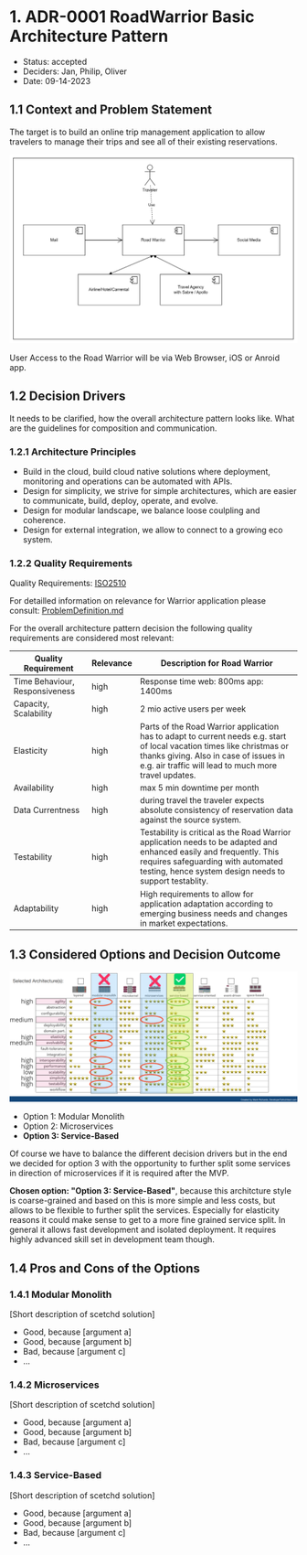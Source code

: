 # 1. ADR-0001 RoadWarrior Basic Architecture Pattern
<!-- Architecture Decision Record for relevant/important architecture or design decisions with product, cross product or platforms. The general purpose is to make the problem statement, conflicting requirements and analyzed solutions explicit. Use for important decisions and focus on essential information and diagramming. -->

* Status: accepted <!-- mandatory -->
* Deciders: Jan, Philip, Oliver <!-- mandatory -->
* Date: 09-14-2023 <!-- mandatory -->

## 1.1 Context and Problem Statement

The target is to build an online trip management application to allow travelers to manage their trips and see all of their existing reservations.

![Context View of RoadWarrior](ContextView.png)

User Access to the Road Warrior will be via Web Browser, iOS or Anroid app.


## 1.2 Decision Drivers

It needs to be clarified, how the overall architecture pattern looks like. What are the guidelines for composition and communication.

### 1.2.1 Architecture Principles

- Build in the cloud, build cloud native solutions where deployment, monitoring and operations can be automated with APIs.
- Design for simplicity, we strive for simple architectures, which are easier to communicate, build, deploy, operate, and evolve.
- Design for modular landscape, we balance loose coulpling and coherence.
- Design for external integration, we allow to connect to a growing eco system.


### 1.2.2 Quality Requirements
Quality Requirements: [ISO2510](https://iso25000.com/index.php/en/iso-25000-standards/iso-25010)

For detailled information on relevance for Warrior application please consult: [ProblemDefinition.md](/01%20ProblemDefintion/ProblemDefinition.md)

For the overall architecture pattern decision the following quality requirements are considered most relevant:

| Quality Requirement | Relevance | Description for Road Warrior |
| --- | --- | --- |
| Time Behaviour, Responsiveness | high | Response time web: 800ms app: 1400ms|
| Capacity, Scalability | high | 2 mio active users per week |
| Elasticity | high | Parts of the Road Warrior application has to adapt to current needs e.g. start of local vacation times like christmas or thanks giving. Also in case of issues in e.g. air traffic will lead to much more travel updates. |
| Availability | high | max 5 min downtime per month|
| Data Currentness | high | during travel the traveler expects absolute consistency of reservation data against the source system. |
| Testability | high | Testability is critical as the Road Warrior application needs to be adapted and enhanced easily and frequently. This requires safeguarding with automated testing, hence system design needs to support testablity.|
| Adaptability | high | High requirements to allow for application adaptation according to emerging business needs and changes in market expectations.|



## 1.3 Considered Options and Decision Outcome

![architecture_styles](architecture_styles.png)

* Option 1: Modular Monolith
* Option 2: Microservices
* **Option 3: Service-Based**

Of course we have to balance the different decision drivers but in the end we decided for option 3 with the opportunity to further split some services in direction of microservices if it is required after the MVP.

**Chosen option: "Option 3: Service-Based"**, because this architcture style is coarse-grained and based on this is more simple and less costs,  but allows to be flexible to further split the services. Especially for elasticity reasons it could make sense to get to a more fine grained service split. In general it allows fast development and isolated deployment. It requires highly advanced skill set in development team though.

## 1.4 Pros and Cons of the Options <!-- optional -->


### 1.4.1 Modular Monolith

[Short description of scetchd solution]

* Good, because [argument a]
* Good, because [argument b]
* Bad, because [argument c]
* … <!-- numbers of pros and cons can vary -->

### 1.4.2 Microservices

[Short description of scetchd solution]

* Good, because [argument a]
* Good, because [argument b]
* Bad, because [argument c]
* … <!-- numbers of pros and cons can vary -->

### 1.4.3 Service-Based

[Short description of scetchd solution]

* Good, because [argument a]
* Good, because [argument b]
* Bad, because [argument c]
* … <!-- numbers of pros and cons can vary -->